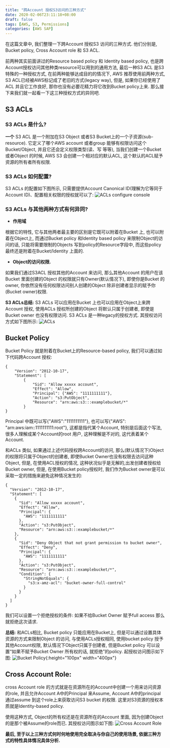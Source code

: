 ```yaml
---
title: "跨Account 授权S3访问的三种方式"
date: 2020-02-06T23:11:18+08:00
draft: false
tags: [AWS, S3, Permissions]
categories: [AWS SAP]
---
```

在这篇文章中, 我们整理一下跨Account 授权S3 访问的三种方式. 他们分别是, Bucket policy, Cross Account role 和 S3 ACL.
 
前两种其实前面讲过的Resource based policy 和 Identity based policy, 也是跨Account授权访问其他种类resource可以用到的通用方法, 最后一种S3 ACL 是S3特殊的一种授权方式, 在前两种能够达成目的的情况下, AWS 推荐使用前两种方式, S3 ACL已经被AWS标记成了老旧的方式(legacy way), 但是, 如果你已经使用了ACL 并且它工作良好, 那你也没有必要花精力将它改到Bucket policy上来. 那么接下来我们就一起看一下这三种授权方式的异同吧. 

## **S3 ACLs**
### **S3 ACLs 是什么?**

**一个** S3 ACL 是一个附加在S3 Object 或者S3 Bucket上的一个子资源(sub-resource). 它定义了哪个AWS account 或者group 能够有权限访问这个Bucket/Object, 并且它还会定义权限类型(读、写 等等), 当我们创建一个Bucket 或者Object 的时候, AWS S3 会创建一个相对应的默认ACL, 这个默认的ACL赋予资源的所有者所有权限.

### **S3 ACLs 如何配置?**

S3 ACLs 的配置如下图所示, 只需要提供Account Canonical ID(理解为它等同于Account ID)、配置相关权限的授权就可以了:
![ACLs configure console](/images/three-way-to-access-s3-bucket-acrossing-accounts/1.png)

### **S3 ACLs 与其他两种方式有何异同?**

- **作用域**

根据它的特性, 它与其他两者最主要的区别是它既可以附着在Bucket 上, 也可以附着在Object上, 而通过Bucket policy 和Identity based policy 来限制Object的访问的话, 只能将需要限制的Objects 写到policy的Resource字段中, 而这些policy 最终还是附着在Bucket/Identity 上面的.

- **Object的访问权限.**

如果我们通过S3ACL 授权其他的Account 来访问, 那么其他Account 的用户在该Bucket 里面创建的Object 的权限就只有Owner(默认情况下), 即使你是Bucket 的owner, 你依然没有任何权限访问别人创建的Object 除非创建者显示的赋予你(Bucket owner)权限.


**S3 ACLs总结:** S3 ACLs 可以应用在Bucket 上也可以应用在Object上来跨Account 授权, 使用ACLs 授权所创建的Object 将默认只属于创建者, 即使是Bucket owner 也没有权限访问. S3 ACLs 是一种legacy的授权方式. 其授权访问方式如下图所示:
![ACLs](/images/three-way-to-access-s3-bucket-acrossing-accounts/3.png)

## **Bucket Policy**

Bucket Policy 就是附着在Bucket上的Resource-based policy, 我们可以通过如下代码跨Account 授权:

    {
    	"Version": "2012-10-17",
    	"Statement": [
    		{
    			"Sid": "Allow xxxxx account",
    			"Effect": "Allow",
    			"Principal": {"AWS": "1111111111"},
    			"Action": "s3:PutObject",
    			"Resource": "arn:aws:s3:::examplebucket/*"
    		}
    }

Principal 中既可以写{"AWS":"1111111111"}, 也可以写{"AWS": "arn:aws:iam::1111111111:root"}, 这都是指代某个Account, 特别是后面这个写法, 很多人理解成某个Account的root 用户, 这种理解是不对的, 这代表着某个Account.

和ACLs 类似,  如果通过上述代码授权跨Account的访问, 那么(默认情况下)Object的权限将只属于Object的创建者, 即使Bucket Owner也没有权限去访问这种Object, 但是, 在使用ACL授权的情况, 这种状况似乎是无解的,出发创建者授权给Bucket owner, 但是, 在使用Bucket policy授权时, 我们作为Bucket owner是可以采取一定的措施来避免这种情况发生的:

    {
      "Version": "2012-10-17",
      "Statement": [
        {
          "Sid": "Allow xxxxx account",
          "Effect": "Allow",
          "Principal": {
            "AWS": "1111111111"
          },
          "Action": "s3:PutObject",
          "Resource": "arn:aws:s3:::examplebucket/*"
        },
        {
          "Sid": "Deny Object that not grant permission to bucket owner",
          "Effect": "Deny",
          "Principal": {
            "AWS": "1111111111"
          },
          "Action": "s3:PutObject",
          "Resource": "arn:aws:s3:::examplebucket/*",
          "Condition": {
            "StringNotEquals": {
              "s3:x-amz-acl": "bucket-owner-full-control"
            }
          }
        }
      ]
    }

我们可以设置一个拒绝授权的条件: 如果不给Bucket Owner 赋予full access 那么就拒绝这次请求.

**总结:**  和ACLs相比, Bucket policy 只能应用在Bucket上, 但是可以通过设置具体资源的方式来限制Object 的访问, 与使用ACLs授权相同, 使用bucket policy 授予其他Account权限, 默认情况下Object只属于创建者, 但是Bucket policy 可以设置“如果不赋予Bucket Owner 所有权的话, 就拒绝”的policy. 起授权访问图示如下图:
![Bucket Policy](/images/three-way-to-access-s3-bucket-acrossing-accounts/2.png){:height="100px" width="400px"}

## **Cross Account Role:**

cross Account role 的方式就是在资源所在的Account中创建一个用来访问资源的role, 并且允许Account A中的Principal 来Assume, Account A中的principal 通过assume 到这个role上来获取访问S3 bucket 的权限. 这里对S3资源的授权本质就是Identity-based policy.

使用这种方式, Object的所有权还是在资源所在的Account 里面, 因为创建Object的是那个被Assume的role而已.
其授权访问图示如下图:
![Cross Account Role](/images/three-way-to-access-s3-bucket-acrossing-accounts/4.png)

**最后, 至于以上三种方式何时何地使用完全取决与你自己的使用场景, 依据三种方式的特性具体情况具体分析.**
